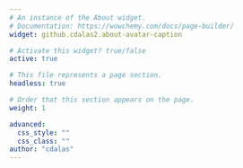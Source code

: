 ```yaml
---
# An instance of the About widget.
# Documentation: https://wowchemy.com/docs/page-builder/
widget: github.cdalas2.about-avatar-caption

# Activate this widget? true/false
active: true

# This file represents a page section.
headless: true

# Order that this section appears on the page.
weight: 1

advanced:
  css_style: ""
  css_class: ""
author: "cdalas"
---
```

